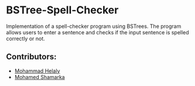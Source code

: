 # BSTree-Spell-Checker
 Implementation of a spell-checker program using BSTrees.
 The program allows users to enter a sentence and checks if the input sentence is spelled correctly or not.
## Contributors:
 - [Mohammad Helaly](https://github.com/MohammadHelaly)
 - [Mohamed Shamarka](https://github.com/Shamarka)
